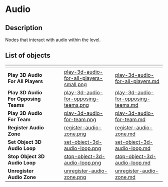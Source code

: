 # Audio

## Description

Nodes that interact with audio within the level.
## List of objects

<table data-view="cards">
<thead>
    <tr>
        <th></th>
        <th></th>
        <th></th>
        <th data-hidden data-card-cover data-type="files"></th>
        <th data-hidden data-card-target data-type="content-ref"></th>
    </tr>
</thead>
<tbody>
    <tr>
        <td><strong>Play 3D Audio For All Players</strong></td>
        <td></td>
        <td></td>
        <td><a href="../../.gitbook/assets/images/scripting/audio/play-3d-audio-for-all-players-small.png">play-3d-audio-for-all-players-small.png</a></td>
        <td><a href="play-3d-audio-for-all-players.md">play-3d-audio-for-all-players.md</a></td>
    </tr>
    <tr>
        <td><strong>Play 3D Audio For Opposing Teams</strong></td>
        <td></td>
        <td></td>
        <td><a href="../../.gitbook/assets/images/scripting/audio/play-3d-audio-for-opposing-teams.png">play-3d-audio-for-opposing-teams.png</a></td>
        <td><a href="play-3d-audio-for-opposing-teams.md">play-3d-audio-for-opposing-teams.md</a></td>
    </tr>
    <tr>
        <td><strong>Play 3D Audio For Team</strong></td>
        <td></td>
        <td></td>
        <td><a href="../../.gitbook/assets/images/scripting/audio/play-3d-audio-for-team.png">play-3d-audio-for-team.png</a></td>
        <td><a href="play-3d-audio-for-team.md">play-3d-audio-for-team.md</a></td>
    </tr>
    <tr>
        <td><strong>Register Audio Zone</strong></td>
        <td></td>
        <td></td>
        <td><a href="../../.gitbook/assets/images/scripting/audio/register-audio-zone.png">register-audio-zone.png</a></td>
        <td><a href="register-audio-zone.md">register-audio-zone.md</a></td>
    </tr>
    <tr>
        <td><strong>Set Object 3D Audio Loop</strong></td>
        <td></td>
        <td></td>
        <td><a href="../../.gitbook/assets/images/scripting/audio/set-object-3d-audio-loop.png">set-object-3d-audio-loop.png</a></td>
        <td><a href="set-object-3d-audio-loop.md">set-object-3d-audio-loop.md</a></td>
    </tr>
    <tr>
        <td><strong>Stop Object 3D Audio Loop</strong></td>
        <td></td>
        <td></td>
        <td><a href="../../.gitbook/assets/images/scripting/audio/stop-object-3d-audio-loop.png">stop-object-3d-audio-loop.png</a></td>
        <td><a href="stop-object-3d-audio-loop.md">stop-object-3d-audio-loop.md</a></td>
    </tr>
    <tr>
        <td><strong>Unregister Audio Zone</strong></td>
        <td></td>
        <td></td>
        <td><a href="../../.gitbook/assets/images/scripting/audio/unregister-audio-zone.png">unregister-audio-zone.png</a></td>
        <td><a href="unregister-audio-zone.md">unregister-audio-zone.md</a></td>
    </tr>
   
    
</tbody>